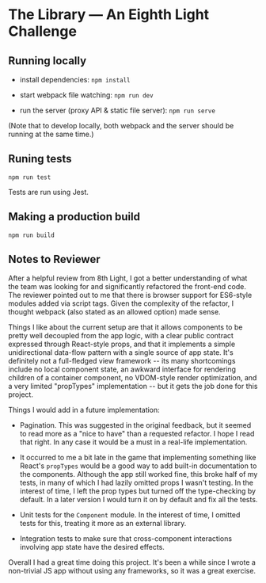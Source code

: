 # The Library — An Eighth Light Challenge


## Running locally

  - install dependencies: `npm install`

  - start webpack file watching: `npm run dev` 
    
  - run the server (proxy API & static file server): `npm run serve`

(Note that to develop locally, both webpack and the server should be running at the same time.)


## Runing tests

`npm run test`

Tests are run using Jest. 


## Making a production build

`npm run build`


## Notes to Reviewer

After a helpful review from 8th Light, I got a better understanding of what the team was looking for and significantly refactored the front-end code. The reviewer pointed out to me that there is browser support for ES6-style modules added via script tags. Given the complexity of the refactor, I thought webpack (also stated as an allowed option) made sense. 

Things I like about the current setup are that it allows components to be pretty well decoupled from the app logic, with a clear public contract expressed through React-style props, and that it implements a simple unidirectional data-flow pattern with a single source of app state. It's definitely not a full-fledged view framework -- its many shortcomings include no local component state, an awkward interface for rendering children of a container component, no VDOM-style render optimization, and a very limited "propTypes" implementation -- but it gets the job done for this project. 

Things I would add in a future implementation:

  - Pagination. This was suggested in the original feedback, but it seemed to read more as a "nice to have" than a requested refactor. I hope I read that right. In any case it would be a must in a real-life implementation. 

  - It occurred to me a bit late in the game that implementing something like React's `propTypes` would be a good way to add built-in documentation to the components. Although the app still worked fine, this broke half of my tests, in many of which I had lazily omitted props I wasn't testing. In the interest of time, I left the prop types but turned off the type-checking by default. In a later version I would turn it on by default and fix all the tests. 

  - Unit tests for the `Component` module. In the interest of time, I omitted tests for this, treating it more as an external library.

  - Integration tests to make sure that cross-component interactions involving app state have the desired effects. 

Overall I had a great time doing this project. It's been a while since I wrote a non-trivial JS app without using any frameworks, so it was a great exercise. 